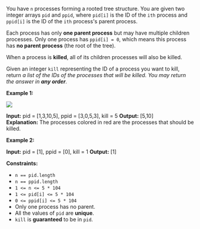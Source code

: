 You have `n` processes forming a rooted tree structure. You are given two integer arrays `pid` and `ppid`, where `pid[i]` is the ID of the `ith` process and `ppid[i]` is the ID of the `ith` process's parent process.

Each process has only **one parent process** but may have multiple children processes. Only one process has `ppid[i] = 0`, which means this process has **no parent process** (the root of the tree).

When a process is **killed**, all of its children processes will also be killed.

Given an integer `kill` representing the ID of a process you want to kill, return _a list of the IDs of the processes that will be killed. You may return the answer in **any order**._

**Example 1:**

![](https://assets.leetcode.com/uploads/2021/02/24/ptree.jpg)

**Input:** pid = \[1,3,10,5\], ppid = \[3,0,5,3\], kill = 5
**Output:** \[5,10\]
**Explanation:** The processes colored in red are the processes that should be killed.

**Example 2:**

**Input:** pid = \[1\], ppid = \[0\], kill = 1
**Output:** \[1\]

**Constraints:**

*   `n == pid.length`
*   `n == ppid.length`
*   `1 <= n <= 5 * 104`
*   `1 <= pid[i] <= 5 * 104`
*   `0 <= ppid[i] <= 5 * 104`
*   Only one process has no parent.
*   All the values of `pid` are **unique**.
*   `kill` is **guaranteed** to be in `pid`.